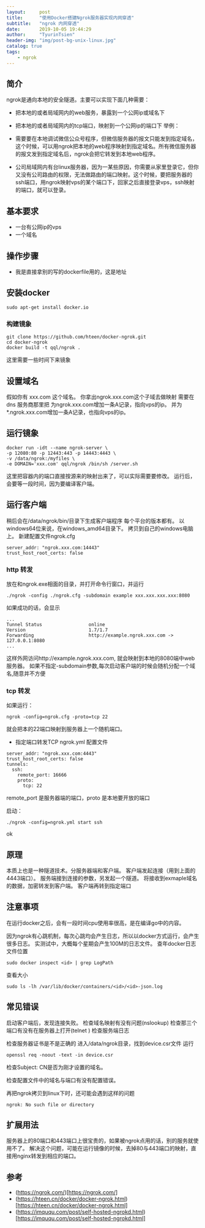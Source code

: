 ```yaml
---
layout:     post
title:      "使用Docker搭建Ngrok服务器实现内网穿透"
subtitle:   "ngrok 内网穿透"
date:       2019-10-05 19:44:29
author:     "TyurinTsien"
header-img: "img/post-bg-unix-linux.jpg"
catalog: true
tags:
    - ngrok
---
```



## 简介
ngrok是通向本地的安全隧道。主要可以实现下面几种需要：

- 把本地的或者局域网内的web服务，暴露到一个公网ip或域名下
- 把本地的或者局域网内的tcp端口，映射到一个公网ip的端口下
举例：

- 需要要在本地调试微信公众号程序，但微信服务器的报文只能发到指定域名，这个时候，可以用ngrok把本地的web程序映射到指定域名。所有微信服务器的报文发到指定域名后，ngrok会把它转发到本地web程序。
- 公司局域网内有台linux服务器，因为一某些原因，你需要从家里登录它，但你又没有公司路由的权限，无法做路由的端口映射。这个时候，要把服务器的ssh端口，用ngrok映射vps的某个端口下，回家之后直接登录vps，ssh映射的端口，就可以登录。

## 基本要求
- 一台有公网ip的vps
- 一个域名

## 操作步骤
- 我是直接拿别的写的dockerfile用的，这是地址

## 安装docker
```
sudo apt-get install docker.io
```

### 构建镜象
```
git clone https://github.com/hteen/docker-ngrok.git
cd docker-ngrok
docker build -t qql/ngrok .
```
这里需要一些时间下来镜象

## 设置域名
假如你有 xxx.com 这个域名。
你拿出ngrok.xxx.com这个子域去做映射
需要在 dns 服务商那里把
为ngrok.xxx.com增加一条A记录，指向vps的ip。
并为*.ngrok.xxx.com增加一条A记录，也指向vps的ip。

## 运行镜象
```
docker run -idt --name ngrok-server \
-p 12080:80 -p 12443:443 -p 14443:4443 \
-v /data/ngrok:/myfiles \
-e DOMAIN='xxx.com' qql/ngrok /bin/sh /server.sh
```
这里把容器内的端口直接按源来的映射出来了，可以实际需要要修改。
运行后，会要等一段时间，因为要编译客户端。

## 运行客户端
稍后会在/data/ngrok/bin/目录下生成客户端程序
每个平台的版本都有。
以windows64位来说，在windows_amd64目录下。
拷贝到自己的windows电脑上。
新建配置文件ngrok.cfg
```
server_addr: "ngrok.xxx.com:14443"
trust_host_root_certs: false
```
### http 转发
放在和ngrok.exe相面的目录，并打开命令行窗口，并运行
```
./ngrok -config ./ngrok.cfg -subdomain example xxx.xxx.xxx.xxx:8080
```
如果成功的话，会显示
```
...
Tunnel Status                 online
Version                       1.7/1.7
Forwarding                    http://example.ngrok.xxx.com -> 127.0.0.1:8080
...
```
这样外网访问http://example.ngrok.xxx.com, 就会映射到本地的8080端中web服务器。
如果不指定-subdomain参数,每次启动客户端的时候会随机分配一个域名,随意并不方便

### tcp 转发
如果运行：
```
ngrok -config=ngrok.cfg -proto=tcp 22
```
就会把本的22端口映射到服务器上一个随机端口。

- 指定端口转发TCP
ngrok.yml 配置文件
```
server_addr: "ngrok.xxx.com:4443"
trust_host_root_certs: false
tunnels:
  ssh:
    remote_port: 16666
    proto:
      tcp: 22
```
remote_port 是服务器端的端口，proto 是本地要开放的端口

启动：
```
./ngrok -config=ngrok.yml start ssh
```
ok

## 原理
本质上也是一种隧道技术。分服务器端和客户端。
客户端发起连接（用到上面的4443端口）。
服务端接到连接的参数，另发起一个隧道。
将接收到exmaple域名的数据，加密转发到客户端。
客户端再转到指定端口

## 注意事项
在运行docker之后，会有一段时间cpu使用率很高，是在编译go中的内容。

因为ngrok有心跳机制，每次心跳均会产生日志，所以以docker方式运行，会产生很多日志。
实测试中，大概每个星期会产生100M的日志文件。
查年docker日志文件位置
```
sudo docker inspect <id> | grep LogPath
```
查看大小
```
sudo ls -lh /var/lib/docker/containers/<id>/<id>-json.log
```

## 常见错误
启动客户端后，发现连接失败。
检查域名映射有没有问题(nslookup)
检查那三个端口有没有在服务器上打开(telnet )
检查服务端日志


检查服务器证书是不是正确的
进入/data/ngrok目录，找到device.csr文件
运行
```
openssl req -noout -text -in device.csr
```
检查Subject: CN是否为刚才设置的域名。

检查配置文件中的域名与端口有没有配置错误。

再把ngrok拷贝到linux下时，还可能会遇到这样的问题
```
ngrok: No such file or directory
```

## 扩展用法
服务器上的80端口和443端口上很宝贵的，如果被ngrok点用的话，别的服务就使用不了。
解决这个问题，可能在运行镜像的时候，去掉80与443端口的映射，直接用nginx转发到相应的端口。

## 参考
- (https://ngrok.com/)[https://ngrok.com/]
- (https://hteen.cn/docker/docker-ngrok.html)[https://hteen.cn/docker/docker-ngrok.html]
- (https://imququ.com/post/self-hosted-ngrokd.html)[https://imququ.com/post/self-hosted-ngrokd.html]